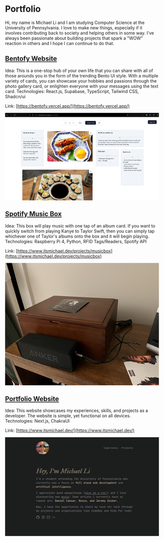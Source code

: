 # Portfolio
Hi, my name is Michael Li and I am studying Computer Science at the University of Pennsylvania. I love to make new things, especially if it involves contributing back to society and helping others in some way. I've always been passionate about building projects that spark a "WOW" reaction in others and I hope I can continue to do that. 

## [Bentofy Website](https://bentofy.vercel.app/)
Idea: This is a one-stop hub of your own life that you can share with all of those arounds you in the form of the trending Bento UI style. With a multiple variety of cards, you can showcase your hobbies and passions through the photo gallery card, or enlighten everyone with your messages using the text card.
Technologies: React.js, Supabase, TypeScript, Tailwind CSS, Shadcn/ui

Link: [https://bentofy.vercel.app/](https://bentofy.vercel.app/)

<img src="bento_screenshot.png" alt="Bentofy.vercel.app Preview" width="700px">

## [Spotify Music Box](https://www.itsmichael.dev/projects/musicbox)
Idea: This box will play music with one tap of an album card. If you want to quickly switch from playing Kanye to Taylor Swift, then you can simply tap whichever one of Taylor's albums onto the box and it will begin playing. 
Technologies: Raspberry Pi 4, Python, RFID Tags/Readers, Spotify API

Link: [https://www.itsmichael.dev/projects/musicbox](https://www.itsmichael.dev/projects/musicbox)

<img src="final_setup.jpg" alt="Spotify Music Box Preview" height="400px">

## [Portfolio Website](https://www.itsmichael.dev/)
Idea: This website showcases my experiences, skills, and projects as a developer. The website is simple, yet functional on all devices.
Technologies: Next.js, ChakraUI

Link: [https://www.itsmichael.dev/](https://www.itsmichael.dev/)

<img src="portfolioss.png" alt="Portfolio Website Preview" width="700px">
